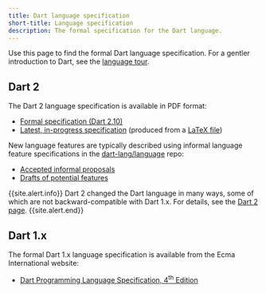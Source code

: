 ```yaml
---
title: Dart language specification
short-title: Language specification
description: The formal specification for the Dart language.
---
```


Use this page to find the formal Dart language specification.
For a gentler introduction to Dart, see the
[language tour](/language).

## Dart 2

The Dart 2 language specification is available in PDF format:

  * [Formal specification (Dart 2.10)][formal spec]
  * [Latest, in-progress specification][latest draft]
    (produced from a [LaTeX file][])

[formal spec]: /guides/language/specifications/DartLangSpec-v2.10.pdf
[latest draft]: https://spec.dart.dev/DartLangSpecDraft.pdf
[LaTeX file]: https://github.com/dart-lang/language/blob/main/specification/dartLangSpec.tex

New language features are typically described using 
informal language feature specifications in the [dart-lang/language][] repo:
  * [Accepted informal proposals][]
  * [Drafts of potential features][]

[dart-lang/language]: https://github.com/dart-lang/language
[Accepted informal proposals]: https://github.com/dart-lang/language/tree/main/accepted
[Drafts of potential features]: https://github.com/dart-lang/language/tree/main/working

{{site.alert.info}}
  Dart 2 changed the Dart language in many ways, some of which are not
  backward-compatible with Dart 1.x.
  For details, see the [Dart 2 page](/dart-2).
{{site.alert.end}}

## Dart 1.x

The formal Dart 1.x language specification is available from
the Ecma International website:

* <a href="https://www.ecma-international.org/publications-and-standards/standards/ecma-408/"
   target="_blank" rel="noopener">Dart Programming Language Specification, 4<sup>th</sup> Edition</a>
